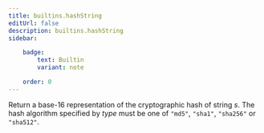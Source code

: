 ```yaml
---
title: builtins.hashString
editUrl: false
description: builtins.hashString
sidebar:

    badge:
        text: Builtin
        variant: note

    order: 0
---
```


Return a base-16 representation of the cryptographic hash of string
*s*. The hash algorithm specified by *type* must be one of `"md5"`,
`"sha1"`, `"sha256"` or `"sha512"`.



